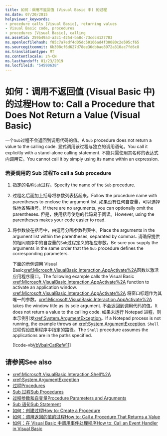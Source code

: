 ```yaml
---
title: 如何：调用不返回值 (Visual Basic 中) 的过程
ms.date: 07/20/2015
helpviewer_keywords:
- procedure calls [Visual Basic], returning values
- Visual Basic code, procedures
- procedures [Visual Basic], calling
ms.assetid: 259b49a3-a3c1-4254-ba8c-73cdc4127703
ms.openlocfilehash: f85c7a7edf4d05dc50166ad4f30080c2e595cf65
ms.sourcegitcommit: 6b308cf6d627d78ee36dbbae8972a310ac7fd6c8
ms.translationtype: MT
ms.contentlocale: zh-CN
ms.lasthandoff: 01/23/2019
ms.locfileid: "54590638"
---
```

# <a name="how-to-call-a-procedure-that-does-not-return-a-value-visual-basic"></a><span data-ttu-id="3d37c-102">如何：调用不返回值 (Visual Basic 中) 的过程</span><span class="sxs-lookup"><span data-stu-id="3d37c-102">How to: Call a Procedure that Does Not Return a Value (Visual Basic)</span></span>
<span data-ttu-id="3d37c-103">一个`Sub`过程不会返回到调用代码的值。</span><span class="sxs-lookup"><span data-stu-id="3d37c-103">A `Sub` procedure does not return a value to the calling code.</span></span> <span data-ttu-id="3d37c-104">显式调用该过程与独立的调用语句。</span><span class="sxs-lookup"><span data-stu-id="3d37c-104">You call it explicitly with a stand-alone calling statement.</span></span> <span data-ttu-id="3d37c-105">不能只需使用其名称的表达式内调用它。</span><span class="sxs-lookup"><span data-stu-id="3d37c-105">You cannot call it by simply using its name within an expression.</span></span>  
  
### <a name="to-call-a-sub-procedure"></a><span data-ttu-id="3d37c-106">若要调用的 Sub 过程</span><span class="sxs-lookup"><span data-stu-id="3d37c-106">To call a Sub procedure</span></span>  
  
1.  <span data-ttu-id="3d37c-107">指定的名称`Sub`过程。</span><span class="sxs-lookup"><span data-stu-id="3d37c-107">Specify the name of the `Sub` procedure.</span></span>  
  
2.  <span data-ttu-id="3d37c-108">过程名后面加上括号将参数列表括起来。</span><span class="sxs-lookup"><span data-stu-id="3d37c-108">Follow the procedure name with parentheses to enclose the argument list.</span></span> <span data-ttu-id="3d37c-109">如果没有任何自变量，可以选择性地省略括号。</span><span class="sxs-lookup"><span data-stu-id="3d37c-109">If there are no arguments, you can optionally omit the parentheses.</span></span> <span data-ttu-id="3d37c-110">但是，使用括号使您的代码易于阅读。</span><span class="sxs-lookup"><span data-stu-id="3d37c-110">However, using the parentheses makes your code easier to read.</span></span>  
  
3.  <span data-ttu-id="3d37c-111">将参数放在括号中，由逗号分隔参数列表中。</span><span class="sxs-lookup"><span data-stu-id="3d37c-111">Place the arguments in the argument list within the parentheses, separated by commas.</span></span> <span data-ttu-id="3d37c-112">请确保提供的相同顺序中的自变量的`Sub`过程定义的相应参数。</span><span class="sxs-lookup"><span data-stu-id="3d37c-112">Be sure you supply the arguments in the same order that the `Sub` procedure defines the corresponding parameters.</span></span>  
  
     <span data-ttu-id="3d37c-113">下面的示例调用 Visual Basic<xref:Microsoft.VisualBasic.Interaction.AppActivate%2A>函数以激活应用程序窗口。</span><span class="sxs-lookup"><span data-stu-id="3d37c-113">The following example calls the Visual Basic <xref:Microsoft.VisualBasic.Interaction.AppActivate%2A> function to activate an application window.</span></span> <span data-ttu-id="3d37c-114"><xref:Microsoft.VisualBasic.Interaction.AppActivate%2A> 将窗口标题作为其唯一的参数。</span><span class="sxs-lookup"><span data-stu-id="3d37c-114"><xref:Microsoft.VisualBasic.Interaction.AppActivate%2A> takes the window title as its sole argument.</span></span> <span data-ttu-id="3d37c-115">不会返回到调用代码的值。</span><span class="sxs-lookup"><span data-stu-id="3d37c-115">It does not return a value to the calling code.</span></span> <span data-ttu-id="3d37c-116">如果未运行 Notepad 进程，则本示例引发<xref:System.ArgumentException>。</span><span class="sxs-lookup"><span data-stu-id="3d37c-116">If a Notepad process is not running, the example throws an <xref:System.ArgumentException>.</span></span> <span data-ttu-id="3d37c-117">`Shell`过程假设应用程序中指定的路径。</span><span class="sxs-lookup"><span data-stu-id="3d37c-117">The `Shell` procedure assumes the applications are in the paths specified.</span></span>  
  
     [!code-vb[VbVbalrCatRef#11](./codesnippet/VisualBasic/how-to-call-a-procedure-that-does-not-return-a-value_1.vb)]  
  
## <a name="see-also"></a><span data-ttu-id="3d37c-118">请参阅</span><span class="sxs-lookup"><span data-stu-id="3d37c-118">See also</span></span>
- <xref:Microsoft.VisualBasic.Interaction.Shell%2A>
- <xref:System.ArgumentException>
- [<span data-ttu-id="3d37c-119">过程</span><span class="sxs-lookup"><span data-stu-id="3d37c-119">Procedures</span></span>](./index.md)
- [<span data-ttu-id="3d37c-120">Sub 过程</span><span class="sxs-lookup"><span data-stu-id="3d37c-120">Sub Procedures</span></span>](./sub-procedures.md)
- [<span data-ttu-id="3d37c-121">过程参数和自变量</span><span class="sxs-lookup"><span data-stu-id="3d37c-121">Procedure Parameters and Arguments</span></span>](./procedure-parameters-and-arguments.md)
- [<span data-ttu-id="3d37c-122">Sub 语句</span><span class="sxs-lookup"><span data-stu-id="3d37c-122">Sub Statement</span></span>](../../../../visual-basic/language-reference/statements/sub-statement.md)
- [<span data-ttu-id="3d37c-123">如何：创建过程</span><span class="sxs-lookup"><span data-stu-id="3d37c-123">How to: Create a Procedure</span></span>](./how-to-create-a-procedure.md)
- [<span data-ttu-id="3d37c-124">如何：调用返回的值的过程</span><span class="sxs-lookup"><span data-stu-id="3d37c-124">How to: Call a Procedure That Returns a Value</span></span>](./how-to-call-a-procedure-that-returns-a-value.md)
- [<span data-ttu-id="3d37c-125">如何：在 Visual Basic 中调用事件处理程序</span><span class="sxs-lookup"><span data-stu-id="3d37c-125">How to: Call an Event Handler in Visual Basic</span></span>](./how-to-call-an-event-handler.md)
